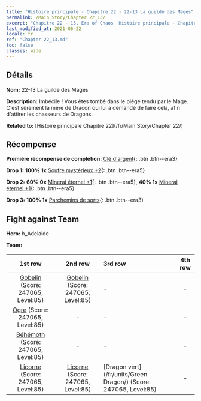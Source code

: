 ```yaml
---
title: "Histoire principale - Chapitre 22 - 22-13 La guilde des Mages"
permalink: /Main Story/Chapter 22_13/
excerpt: "Chapitre 22 - 13. Era of Chaos  Histoire principale - Chapitre 22_13. 22-13 La guilde des Mages"
last_modified_at: 2021-06-22
locale: fr
ref: "Chapter 22_13.md"
toc: false
classes: wide
---
```


## Détails

 **Nom:** 22-13 La guilde des Mages

 **Description:** Imbécile ! Vous êtes tombé dans le piège tendu par le Mage. C'est sûrement la mère de Dracon qui lui a demandé de faire cela, afin d'attirer les chasseurs de Dragons.

 **Related to:** [Histoire principale Chapitre 22](/fr/Main Story/Chapter 22/)

## Récompense

 **Première récompense de complétion:** [Clé d'argent](/ItemsFR/con_693/){: .btn .btn--era3}

 **Drop 1:** **100% 1x** [Soufre mystérieux +2](/ItemsFR/mat_78/){: .btn .btn--era5}

 **Drop 2:** **60% 0x** [Minerai éternel +1](/ItemsFR/mat_68/){: .btn .btn--era5}, **40% 1x** [Minerai éternel +1](/ItemsFR/mat_68/){: .btn .btn--era5}

 **Drop 3:** **100% 1x** [Parchemins de sorts](/ItemsFR/con_694/){: .btn .btn--era3}


## Fight against Team
 **Hero:** h_Adelaide

 **Team:**


  | 1st row | 2nd row | 3rd row | 4th row |
  |:----:|:----:|:----|:----:|
  | [Gobelin](/fr/units/Goblin/) (Score: 247065, Level:85)  | [Gobelin](/fr/units/Goblin/) (Score: 247065, Level:85)  | - | - |
  | [Ogre](/fr/units/Ogre/) (Score: 247065, Level:85)  | - | - | - |
  | [Béhémoth](/fr/units/Behemoth/) (Score: 247065, Level:85)  | - | - | - |
  | [Licorne](/fr/units/Unicorn/) (Score: 247065, Level:85)  | [Licorne](/fr/units/Unicorn/) (Score: 247065, Level:85)  | [Dragon vert](/fr/units/Green Dragon/) (Score: 247065, Level:85)  | - |


